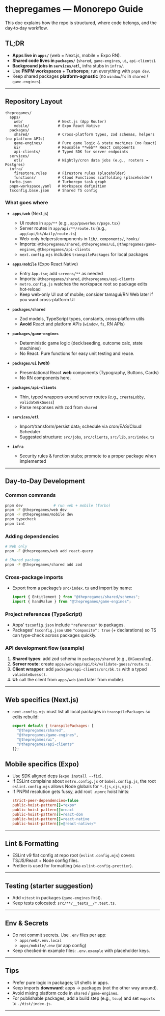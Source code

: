 
# thepregames — Monorepo Guide

This doc explains how the repo is structured, where code belongs, and the day‑to‑day workflow.

## TL;DR
- **Apps live in `apps/`** (web = Next.js, mobile = Expo RN).
- **Shared code lives in `packages/`** (`shared`, `game-engines`, `ui`, `api-clients`).
- **Background jobs in `services/etl`**, infra stubs in `infra/`.
- Use **PNPM workspaces** + **Turborepo**; run everything with `pnpm dev`.
- Keep shared packages **platform-agnostic** (no `window`/`fs` in `shared` / `game-engines`).

---

## Repository Layout

```
thepregames/
  apps/
    web/                # Next.js (App Router)
    mobile/             # Expo React Native
  packages/
    shared/             # Cross-platform types, zod schemas, helpers (no platform APIs)
    game-engines/       # Pure game logic & state machines (no React)
    ui/                 # Reusable **web** React components
    api-clients/        # Typed SDK for server endpoints
  services/
    etl/                # Nightly/cron data jobs (e.g., rosters → Postgres)
  infra/
    firestore.rules     # Firestore rules (placeholder)
    functions/          # Cloud Functions scaffolding (placeholder)
  turbo.json            # Turborepo task graph
  pnpm-workspace.yaml   # Workspace definition
  tsconfig.base.json    # Shared TS config
```

### What goes where

- **`apps/web`** (Next.js)
  - UI routes in `app/**` (e.g., `app/powerhour/page.tsx`)
  - Server routes in `app/api/**/route.ts` (e.g., `app/api/bk/daily/route.ts`)
  - Web-only helpers/components in `lib/`, `components/`, `hooks/`
  - Imports: `@thepregames/shared`, `@thepregames/ui`, `@thepregames/game-engines`, `@thepregames/api-clients`
  - `next.config.mjs` includes `transpilePackages` for local packages

- **`apps/mobile`** (Expo React Native)
  - Entry `App.tsx`; add `screens/**` as needed
  - Imports: `@thepregames/shared`, `@thepregames/api-clients`
  - `metro.config.js` watches the workspace root so package edits hot‑reload
  - Keep web‑only UI out of mobile; consider tamagui/RN Web later if you want cross‑platform UI

- **`packages/shared`**
  - Zod models, TypeScript types, constants, cross‑platform utils
  - **Avoid** React and platform APIs (`window`, `fs`, RN APIs)

- **`packages/game-engines`**
  - Deterministic game logic (deck/seeding, outcome calc, state machines)
  - No React. Pure functions for easy unit testing and reuse.

- **`packages/ui` (web)**
  - Presentational React **web** components (Typography, Buttons, Cards)
  - No RN components here.

- **`packages/api-clients`**
  - Thin, typed wrappers around server routes (e.g., `createLobby`, `validateBkGuess`)
  - Parse responses with zod from `shared`

- **`services/etl`**
  - Import/transform/persist data; schedule via cron/EAS/Cloud Scheduler
  - Suggested structure: `src/jobs`, `src/clients`, `src/lib`, `src/index.ts`

- **`infra`**
  - Security rules & function stubs; promote to a proper package when implemented

---

## Day‑to‑Day Development

### Common commands
```bash
pnpm dev              # run web + mobile (Turbo)
pnpm -F @thepregames/web dev
pnpm -F @thepregames/mobile dev
pnpm typecheck
pnpm lint
```

### Adding dependencies
```bash
# Web only
pnpm -F @thepregames/web add react-query

# Shared package
pnpm -F @thepregames/shared add zod
```

### Cross‑package imports
- Export from a package’s `src/index.ts` and import by name:
  ```ts
  import { Entitlement } from "@thepregames/shared/schemas";
  import { handValue } from "@thepregames/game-engines";
  ```

### Project references (TypeScript)
- Apps’ `tsconfig.json` include `"references"` to packages.
- Packages’ `tsconfig.json` use `"composite": true` (+ declarations) so TS can type‑check across packages quickly.

### API development flow (example)
1. **Shared types**: add zod schema in `packages/shared` (e.g., `BKGuessReq`).
2. **Server route**: create `apps/web/app/api/bk/validate-guess/route.ts`.
3. **Client wrapper**: add `packages/api-clients/src/bk.ts` with a typed `validateGuess()`.
4. **UI**: call the client from `apps/web` (and later from mobile).

---

## Web specifics (Next.js)
- `next.config.mjs` must list all local packages in `transpilePackages` so edits rebuild:
  ```js
  export default { transpilePackages: [
    "@thepregames/shared",
    "@thepregames/game-engines",
    "@thepregames/ui",
    "@thepregames/api-clients"
  ]};
  ```

## Mobile specifics (Expo)
- Use SDK aligned deps (`expo install --fix`).
- If ESLint complains about `metro.config.js` or `babel.config.js`, the root `eslint.config.mjs` allows Node globals for `*.{js,cjs,mjs}`.
- If PNPM resolution gets fussy, add root `.npmrc` hoist hints:
  ```ini
  strict-peer-dependencies=false
  public-hoist-pattern[]=*expo*
  public-hoist-pattern[]=react
  public-hoist-pattern[]=react-dom
  public-hoist-pattern[]=react-native
  public-hoist-pattern[]=@react-native/*
  ```

---

## Lint & Formatting
- ESLint v9 flat config at repo root (`eslint.config.mjs`) covers TS/JS/React + Node config files.
- Prettier is used for formatting (via `eslint-config-prettier`).

---

## Testing (starter suggestion)
- Add `vitest` in packages (`game-engines` first).
- Keep tests colocated: `src/**/__tests__/*.test.ts`.

---

## Env & Secrets
- Do not commit secrets. Use `.env` files per app:
  - `apps/web/.env.local`
  - `apps/mobile/.env` (or app config)
- Keep checked‑in example files: `.env.example` with placeholder keys.

---

## Tips
- Prefer pure logic in packages; UI shells in apps.
- Keep imports **downward**: apps → packages (not the other way around).
- Avoid mixing platform code in `shared` / `game-engines`.
- For publishable packages, add a build step (e.g., `tsup`) and set `exports` to `./dist/index.js`.

---

